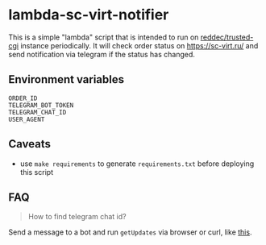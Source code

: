 # lambda-sc-virt-notifier

This is a simple "lambda" script that is intended to run 
on [reddec/trusted-cgi](github.com/reddec/trusted-cgi) instance periodically.
It will check order status on https://sc-virt.ru/ and send notification
via telegram if the status has changed.

## Environment variables

```
ORDER_ID
TELEGRAM_BOT_TOKEN
TELEGRAM_CHAT_ID
USER_AGENT
```

## Caveats

- use `make requirements` to generate `requirements.txt` before deploying this script

## FAQ

> How to find telegram chat id?

Send a message to a bot and run `getUpdates` via browser or curl, like [this](https://gist.github.com/dideler/85de4d64f66c1966788c1b2304b9caf1).
